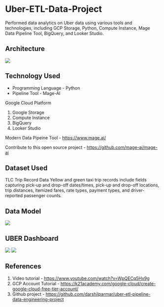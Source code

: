 # Uber-ETL-Data-Project
Performed data analytics on Uber data using various tools and technologies, including GCP Storage, Python, Compute Instance, Mage Data Pipeline Tool, BigQuery, and Looker Studio.

## Architecture
![](Reports_Screenshots/architecture.png)

## Technology Used
- Programming Language - Python
- Pipeline Tool - Mage-AI

Google Cloud Platform
1. Google Storage
2. Compute Instance 
3. BigQuery
4. Looker Studio

Modern Data Pipeine Tool - https://www.mage.ai/

Contribute to this open source project - https://github.com/mage-ai/mage-ai


## Dataset Used
TLC Trip Record Data Yellow and green taxi trip records include fields capturing pick-up and drop-off dates/times, pick-up and drop-off locations, trip distances, itemized fares, rate types, payment types, and driver-reported passenger counts. 



## Data Model
![](Reports_Screenshots/data_model.jpeg)

## UBER Dashboard
![](Reports_Screenshots/Uber_Dashboard_page-0001.jpg)
![](Reports_Screenshots/Uber_Dashboard_page-0002.jpg)


## References
1. Video tutorial - https://www.youtube.com/watch?v=WpQECq5Hx9g
2. GCP Account Tutorial - https://k21academy.com/google-cloud/create-google-cloud-free-tier-account/
3. Github project - https://github.com/darshilparmar/uber-etl-pipeline-data-engineering-project


